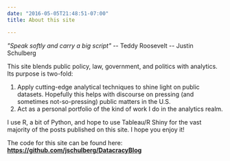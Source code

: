 ```yaml
---
date: "2016-05-05T21:48:51-07:00"
title: About this site

---
```


*"Speak softly and carry a big script"* -- Teddy Roosevelt -- Justin Schulberg

This site blends public policy, law, government, and politics with analytics. Its purpose is two-fold:

1. Apply cutting-edge analytical techniques to shine light on public datasets. Hopefully this helps with discourse on pressing (and sometimes not-so-pressing) public matters in the U.S.
1. Act as a personal portfolio of the kind of work I do in the analytics realm.

I use R, a bit of Python, and hope to use Tableau/R Shiny for the vast majority of the posts published on this site. I hope you enjoy it!

The code for this site can be found here:  
**https://github.com/jschulberg/DatacracyBlog**